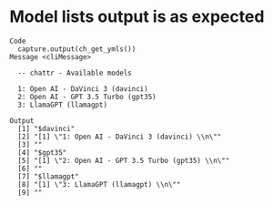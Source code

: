 # Model lists output is as expected

    Code
      capture.output(ch_get_ymls())
    Message <cliMessage>
      
      -- chattr - Available models 
      
      1: Open AI - DaVinci 3 (davinci) 
      2: Open AI - GPT 3.5 Turbo (gpt35) 
      3: LlamaGPT (llamagpt) 
      
    Output
      [1] "$davinci"                                      
      [2] "[1] \"1: Open AI - DaVinci 3 (davinci) \\n\""  
      [3] ""                                              
      [4] "$gpt35"                                        
      [5] "[1] \"2: Open AI - GPT 3.5 Turbo (gpt35) \\n\""
      [6] ""                                              
      [7] "$llamagpt"                                     
      [8] "[1] \"3: LlamaGPT (llamagpt) \\n\""            
      [9] ""                                              

